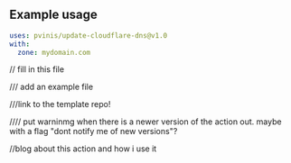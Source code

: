 ## Example usage

```yml
uses: pvinis/update-cloudflare-dns@v1.0
with:
  zone: mydomain.com
```


// fill in this file




/// add an example file

///link to the template repo!


//// put warninmg when there is a newer version of the action out. maybe with a flag "dont notify me of new versions"?

//blog about this action and how i use it
